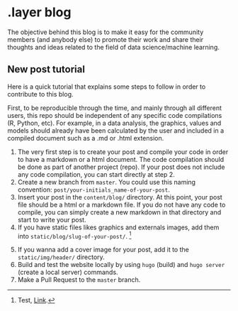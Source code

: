 # .layer blog

The objective behind this blog is to make it easy for the community members (and anybody else) to promote their work and share their thoughts and ideas related to the field of data science/machine learning.

## New post tutorial

Here is a quick tutorial that explains some steps to follow in order to contribute to this blog.

First, to be reproducible through the time, and mainly through all different users, this repo should be independent of any specific code compilations (R, Python, etc). For example, in a data analysis, the graphics, values and models should already have been calculated by the user and included in a compiled document such as a .md or .html extension.

1. The very first step is to create your post and compile your code in order to have a markdown or a html document. The code compilation should be done as part of another project (repo). If your post does not include any code compilation, you can start directly at step 2.
2. Create a new branch from `master`. You could use this naming convention: `post/your-initials_name-of-your-post`.
3. Insert your post in the `content/blog/` directory. At this point, your post file should be a html or a markdown file. If you do not have any code to compile, you can simply create a new markdown in that directory and start to write your post.
4. If you have static files likes graphics and externals images, add them into `static/blog/slug-of-your-post/`. [^footnote]

[^footnote]: Test, [Link](https://google.com).

5. If you wanna add a cover image for your post, add it to the `static/img/header/` directory.
6. Build and test the website locally by using `hugo` (build) and `hugo server` (create a local server) commands.
7. Make a Pull Request to the `master` branch.